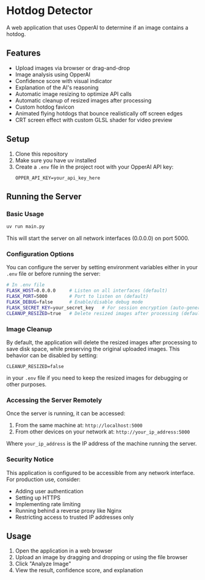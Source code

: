 # Hotdog Detector

A web application that uses OpperAI to determine if an image contains a hotdog.

## Features

- Upload images via browser or drag-and-drop
- Image analysis using OpperAI
- Confidence score with visual indicator
- Explanation of the AI's reasoning
- Automatic image resizing to optimize API calls
- Automatic cleanup of resized images after processing
- Custom hotdog favicon
- Animated flying hotdogs that bounce realistically off screen edges
- CRT screen effect with custom GLSL shader for video preview

## Setup

1. Clone this repository
2. Make sure you have uv installed
3. Create a `.env` file in the project root with your OpperAI API key:
   ```
   OPPER_API_KEY=your_api_key_here
   ```

## Running the Server

### Basic Usage

```bash
uv run main.py
```

This will start the server on all network interfaces (0.0.0.0) on port 5000.

### Configuration Options

You can configure the server by setting environment variables either in your `.env` file or before running the server:

```bash
# In .env file
FLASK_HOST=0.0.0.0     # Listen on all interfaces (default)
FLASK_PORT=5000        # Port to listen on (default)
FLASK_DEBUG=false      # Enable/disable debug mode
FLASK_SECRET_KEY=your_secret_key   # For session encryption (auto-generated if not set)
CLEANUP_RESIZED=true   # Delete resized images after processing (default: true)
```

### Image Cleanup

By default, the application will delete the resized images after processing to save disk space, while preserving the original uploaded images. This behavior can be disabled by setting:

```
CLEANUP_RESIZED=false
```

in your `.env` file if you need to keep the resized images for debugging or other purposes.

### Accessing the Server Remotely

Once the server is running, it can be accessed:

1. From the same machine at: `http://localhost:5000`
2. From other devices on your network at: `http://your_ip_address:5000`

Where `your_ip_address` is the IP address of the machine running the server.

### Security Notice

This application is configured to be accessible from any network interface. For production use, consider:

- Adding user authentication
- Setting up HTTPS
- Implementing rate limiting
- Running behind a reverse proxy like Nginx
- Restricting access to trusted IP addresses only

## Usage

1. Open the application in a web browser
2. Upload an image by dragging and dropping or using the file browser
3. Click "Analyze Image"
4. View the result, confidence score, and explanation

